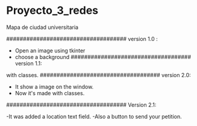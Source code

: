 # Proyecto_3_redes
Mapa de ciudad universitaria

####################################
version 1.0 :

- Open an image using tkinter
- choose a background
####################################
version 1.1:

with classes.
####################################
version 2.0:

- It show a image on the window.
- Now it's made with classes.

####################################
Version 2.1:

-It was added a location text field.
-Also a button to send your petition.
